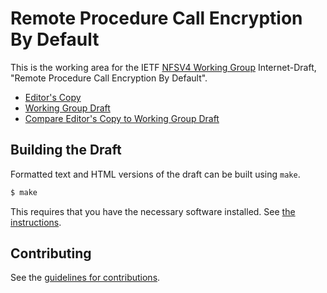 # Remote Procedure Call Encryption By Default

This is the working area for the IETF [NFSV4 Working Group](https://datatracker.ietf.org/wg/nfsv4/documents/) Internet-Draft, "Remote Procedure Call Encryption By Default".

* [Editor's Copy](https://chucklever.github.io/i-d-rpc-tls/#go.draft-ietf-nfsv4-rpc-tls.html)
* [Working Group Draft](https://tools.ietf.org/html/draft-ietf-nfsv4-rpc-tls)
* [Compare Editor's Copy to Working Group Draft](https://chucklever.github.io/i-d-rpc-tls/#go.draft-ietf-nfsv4-rpc-tls.diff)

## Building the Draft

Formatted text and HTML versions of the draft can be built using `make`.

```sh
$ make
```

This requires that you have the necessary software installed.  See
[the instructions](https://github.com/martinthomson/i-d-template/blob/master/doc/SETUP.md).


## Contributing

See the
[guidelines for contributions](https://github.com/chucklever/i-d-rpc-tls/blob/master/CONTRIBUTING.md).
